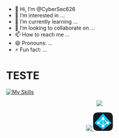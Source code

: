 - 👋 Hi, I’m @CyberSec626
- 👀 I’m interested in ...
- 🌱 I’m currently learning ...
- 💞️ I’m looking to collaborate on ...
- 📫 How to reach me ...
- 😄 Pronouns: ...
- ⚡ Fun fact: ...

<!---
CyberSec626/CyberSec626 is a ✨ special ✨ repository because its `README.md` (this file) appears on your GitHub profile.
You can click the Preview link to take a look at your changes.
--->


# TESTE

[![My Skills](https://skillicons.dev/icons?i=py,bash,powershell,windows,kali,debian,vscode,github,obsidian,md,discord)](https://skillicons.dev)



<p align="center">
  <a href="https://skillicons.dev">
    <img src="https://skillicons.dev/icons?i=py,bash,powershell,windows,kali,debian,vscode,github,obsidian,md,discord" />
  </a>
</p>



<p align="center">
  <a href="https://skillicons.dev">
    <img src="https://skillicons.dev/icons?i=py,bash,powershell,windows,kali,debian,vscode,github,obsidian,md,discord" />
  </a>
  <a href="https://github.com/CyberSec626/Outros/blob/main/Active%20Directory%20Icon.png">
    <img src="https://github.com/CyberSec626/Outros/raw/main/Active%20Directory%20Icon.png" alt="Active Directory Icon" width="53" height="50" />
  </a>
</p>
